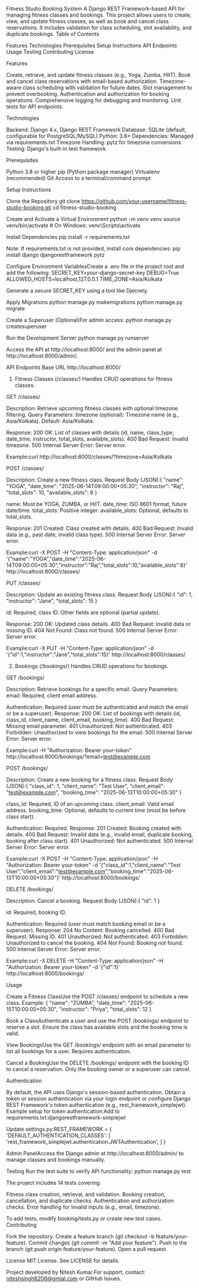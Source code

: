 Fitness Studio Booking System
A Django REST Framework-based API for managing fitness classes and bookings. This project allows users to create, view, and update fitness classes, as well as book and cancel class reservations. It includes validation for class scheduling, slot availability, and duplicate bookings.
Table of Contents

Features
Technologies
Prerequisites
Setup Instructions
API Endpoints
Usage
Testing
Contributing
License

Features

Create, retrieve, and update fitness classes (e.g., Yoga, Zumba, HIIT).
Book and cancel class reservations with email-based authorization.
Timezone-aware class scheduling with validation for future dates.
Slot management to prevent overbooking.
Authentication and authorization for booking operations.
Comprehensive logging for debugging and monitoring.
Unit tests for API endpoints.

Technologies

Backend: Django 4.x, Django REST Framework
Database: SQLite (default, configurable for PostgreSQL/MySQL)
Python: 3.8+
Dependencies: Managed via requirements.txt
Timezone Handling: pytz for timezone conversions
Testing: Django's built-in test framework

Prerequisites

Python 3.8 or higher
pip (Python package manager)
Virtualenv (recommended)
Git
Access to a terminal/command prompt

Setup Instructions

Clone the Repository
git clone https://github.com/your-username/fitness-studio-booking.git
cd fitness-studio-booking


Create and Activate a Virtual Environment
python -m venv venv
source venv/bin/activate  # On Windows: venv\Scripts\activate


Install Dependencies
pip install -r requirements.txt

Note: If requirements.txt is not provided, install core dependencies:
pip install django djangorestframework pytz


Configure Environment VariablesCreate a .env file in the project root and add the following:
SECRET_KEY=your-django-secret-key
DEBUG=True
ALLOWED_HOSTS=localhost,127.0.0.1
TIME_ZONE=Asia/Kolkata

Generate a secure SECRET_KEY using a tool like Djecrety.

Apply Migrations
python manage.py makemigrations
python manage.py migrate


Create a Superuser (Optional)For admin access:
python manage.py createsuperuser


Run the Development Server
python manage.py runserver

Access the API at http://localhost:8000/ and the admin panel at http://localhost:8000/admin/.


API Endpoints
Base URL
http://localhost:8000/
1. Fitness Classes (/classes/)
Handles CRUD operations for fitness classes.

GET /classes/

Description: Retrieve upcoming fitness classes with optional timezone filtering.
Query Parameters:
timezone (optional): Timezone name (e.g., Asia/Kolkata). Default: Asia/Kolkata.


Response:
200 OK: List of classes with details (id, name, class_type, date_time, instructor, total_slots, available_slots).
400 Bad Request: Invalid timezone.
500 Internal Server Error: Server error.


Example:curl http://localhost:8000/classes/?timezone=Asia/Kolkata




POST /classes/

Description: Create a new fitness class.
Request Body (JSON):{
  "name": "YOGA",
  "date_time": "2025-06-14T09:00:00+05:30",
  "instructor": "Raj",
  "total_slots": 10,
  "available_slots": 8
}


name: Must be YOGA, ZUMBA, or HIIT.
date_time: ISO 8601 format, future date/time.
total_slots: Positive integer.
available_slots: Optional, defaults to total_slots.


Response:
201 Created: Class created with details.
400 Bad Request: Invalid data (e.g., past date, invalid class type).
500 Internal Server Error: Server error.


Example:curl -X POST -H "Content-Type: application/json" -d '{"name":"YOGA","date_time":"2025-06-14T09:00:00+05:30","instructor":"Raj","total_slots":10,"available_slots":8}' http://localhost:8000/classes/




PUT /classes/

Description: Update an existing fitness class.
Request Body (JSON):{
  "id": 1,
  "instructor": "Jane",
  "total_slots": 15
}


id: Required, class ID.
Other fields are optional (partial update).


Response:
200 OK: Updated class details.
400 Bad Request: Invalid data or missing ID.
404 Not Found: Class not found.
500 Internal Server Error: Server error.


Example:curl -X PUT -H "Content-Type: application/json" -d '{"id":1,"instructor":"Jane","total_slots":15}' http://localhost:8000/classes/





2. Bookings (/bookings/)
Handles CRUD operations for bookings.

GET /bookings/

Description: Retrieve bookings for a specific email.
Query Parameters:
email: Required, client email address.


Authentication: Required (user must be authenticated and match the email or be a superuser).
Response:
200 OK: List of bookings with details (id, class_id, client_name, client_email, booking_time).
400 Bad Request: Missing email parameter.
401 Unauthorized: Not authenticated.
403 Forbidden: Unauthorized to view bookings for the email.
500 Internal Server Error: Server error.


Example:curl -H "Authorization: Bearer your-token" http://localhost:8000/bookings/?email=test@example.com




POST /bookings/

Description: Create a new booking for a fitness class.
Request Body (JSON):{
  "class_id": 1,
  "client_name": "Test User",
  "client_email": "test@example.com",
  "booking_time": "2025-06-13T10:00:00+05:30"
}


class_id: Required, ID of an upcoming class.
client_email: Valid email address.
booking_time: Optional, defaults to current time (must be before class start).


Authentication: Required.
Response:
201 Created: Booking created with details.
400 Bad Request: Invalid data (e.g., invalid email, duplicate booking, booking after class start).
401 Unauthorized: Not authenticated.
500 Internal Server Error: Server error.


Example:curl -X POST -H "Content-Type: application/json" -H "Authorization: Bearer your-token" -d '{"class_id":1,"client_name":"Test User","client_email":"test@example.com","booking_time":"2025-06-13T10:00:00+05:30"}' http://localhost:8000/bookings/




DELETE /bookings/

Description: Cancel a booking.
Request Body (JSON):{
  "id": 1
}


id: Required, booking ID.


Authentication: Required (user must match booking email or be a superuser).
Response:
204 No Content: Booking cancelled.
400 Bad Request: Missing ID.
401 Unauthorized: Not authenticated.
403 Forbidden: Unauthorized to cancel the booking.
404 Not Found: Booking not found.
500 Internal Server Error: Server error.


Example:curl -X DELETE -H "Content-Type: application/json" -H "Authorization: Bearer your-token" -d '{"id":1}' http://localhost:8000/bookings/





Usage

Create a Fitness ClassUse the POST /classes/ endpoint to schedule a new class. Example:
{
  "name": "ZUMBA",
  "date_time": "2025-06-15T10:00:00+05:30",
  "instructor": "Priya",
  "total_slots": 12
}


Book a ClassAuthenticate a user and use the POST /bookings/ endpoint to reserve a slot. Ensure the class has available slots and the booking time is valid.

View BookingsUse the GET /bookings/ endpoint with an email parameter to list all bookings for a user. Requires authentication.

Cancel a BookingUse the DELETE /bookings/ endpoint with the booking ID to cancel a reservation. Only the booking owner or a superuser can cancel.

Authentication

By default, the API uses Django's session-based authentication. Obtain a token or session authentication via your login endpoint or configure Django REST Framework's token authentication (e.g., rest_framework_simplejwt).
Example setup for token authentication:Add to requirements.txt:djangorestframework-simplejwt

Update settings.py:REST_FRAMEWORK = {
    'DEFAULT_AUTHENTICATION_CLASSES': [
        'rest_framework_simplejwt.authentication.JWTAuthentication',
    ]
}




Admin PanelAccess the Django admin at http://localhost:8000/admin/ to manage classes and bookings manually.


Testing
Run the test suite to verify API functionality:
python manage.py test

The project includes 14 tests covering:

Fitness class creation, retrieval, and validation.
Booking creation, cancellation, and duplicate checks.
Authentication and authorization checks.
Error handling for invalid inputs (e.g., email, timezone).

To add tests, modify booking/tests.py or create new test cases.
Contributing

Fork the repository.
Create a feature branch (git checkout -b feature/your-feature).
Commit changes (git commit -m "Add your feature").
Push to the branch (git push origin feature/your-feature).
Open a pull request.

License
MIT License. See LICENSE for details.

Project developed by Nitesh Kumar.For support, contact: niteshsingh6206@gmial.com or GitHub Issues.
